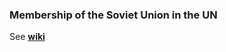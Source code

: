### Membership of the Soviet Union in the UN 

See **[wiki](https://github.com/ageyev/un-su/wiki)**


